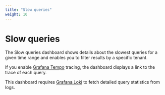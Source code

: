 ```yaml
---
title: "Slow queries"
weight: 10
---
```


# Slow queries

The Slow queries dashboard shows details about the slowest queries for a given time range and enables you to filter results by a specific tenant.

If you enable [Grafana Tempo](https://grafana.com/oss/tempo/) tracing, the dashboard displays a link to the trace of each query.

This dashboard requires [Grafana Loki](https://grafana.com/oss/loki/) to fetch detailed query statistics from logs.
